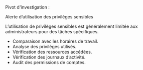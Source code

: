 Pivot d'investigation :

Alerte d’utilisation des privilèges sensibles

L’utilisation de privilèges sensibles est généralement limitée aux administrateurs pour des tâches spécifiques.

  - Comparaison avec les horaires de travail.
  - Analyse des privilèges utilisés.
  - Vérification des ressources accédées.
  - Vérification des journaux d’activité.
  - Audit des permissions de comptes.

